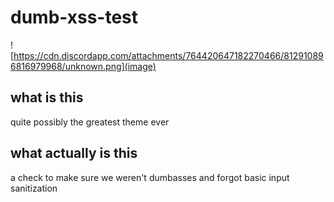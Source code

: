 # dumb-xss-test
 ![https://cdn.discordapp.com/attachments/764420647182270466/812910896816979968/unknown.png](image)
 
## what is this
quite possibly the greatest theme ever

## what actually is this
a check to make sure we weren't dumbasses and forgot basic input sanitization
